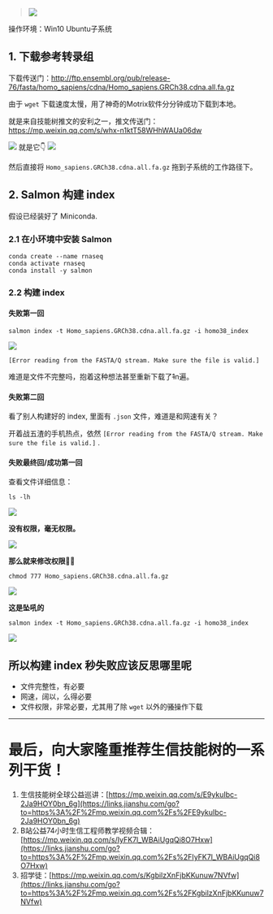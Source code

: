 > ![](https://upload-images.jianshu.io/upload_images/14383117-c1040d162d322529.png?imageMogr2/auto-orient/strip%7CimageView2/2/w/1240)

操作环境：Win10 Ubuntu子系统

## 1. 下载参考转录组

下载传送门：http://ftp.ensembl.org/pub/release-76/fasta/homo_sapiens/cdna/Homo_sapiens.GRCh38.cdna.all.fa.gz

由于 `wget` 下载速度太慢，用了神奇的Motrix软件分分钟成功下载到本地。

就是来自技能树推文的安利之一，推文传送门：https://mp.weixin.qq.com/s/whx-n1ktT58WHhWAUa06dw

![](https://upload-images.jianshu.io/upload_images/14383117-b67ec1b0a3793874.png?imageMogr2/auto-orient/strip%7CimageView2/2/w/1240)
就是它👇
![](https://upload-images.jianshu.io/upload_images/14383117-300ad6ed74558d62.png?imageMogr2/auto-orient/strip%7CimageView2/2/w/1240)

然后直接将 `Homo_sapiens.GRCh38.cdna.all.fa.gz` 拖到子系统的工作路径下。

## 2. Salmon 构建 index

假设已经装好了 Miniconda.

### 2.1 在小环境中安装 Salmon

```shell
conda create --name rnaseq
conda activate rnaseq
conda install -y salmon
```

### 2.2 构建 index

#### 失败第一回

```shell
salmon index -t Homo_sapiens.GRCh38.cdna.all.fa.gz -i homo38_index
```

![](https://upload-images.jianshu.io/upload_images/14383117-7d31c614aa59aadb.png?imageMogr2/auto-orient/strip%7CimageView2/2/w/1240)

`[Error reading from the FASTA/Q stream. Make sure the file is valid.]`

难道是文件不完整吗，抱着这种想法甚至重新下载了~~1~~n遍。

#### 失败第二回

看了别人构建好的 index, 里面有 `.json` 文件，难道是和网速有关？

开着战五渣的手机热点，依然 `[Error reading from the FASTA/Q stream. Make sure the file is valid.]` .

#### 失败最终回/成功第一回

查看文件详细信息：

```shell
ls -lh
```

![](https://upload-images.jianshu.io/upload_images/14383117-a58cd8800e9a0aea.png?imageMogr2/auto-orient/strip%7CimageView2/2/w/1240)

**没有权限，毫无权限。**

![](https://upload-images.jianshu.io/upload_images/14383117-f74e748fc7ee151b.jpg?imageMogr2/auto-orient/strip%7CimageView2/2/w/1240)

**那么就来修改权限🤦‍♂️**

```shell
chmod 777 Homo_sapiens.GRCh38.cdna.all.fa.gz
```

![](https://upload-images.jianshu.io/upload_images/14383117-e962d45a84b2293b.png?imageMogr2/auto-orient/strip%7CimageView2/2/w/1240)

**这是坠吼的**

```shell
salmon index -t Homo_sapiens.GRCh38.cdna.all.fa.gz -i homo38_index
```

![](https://upload-images.jianshu.io/upload_images/14383117-9741778f2c3a08a3.gif?imageMogr2/auto-orient/strip)

## 所以构建 index 秒失败应该反思哪里呢

- 文件完整性，有必要
- 网速，阔以，么得必要
- 文件权限，非常必要，尤其用了除 `wget` 以外的~~骚~~操作下载

---
# 最后，向大家隆重推荐生信技能树的一系列干货！

1.  生信技能树全球公益巡讲：[https://mp.weixin.qq.com/s/E9ykuIbc-2Ja9HOY0bn_6g](https://links.jianshu.com/go?to=https%3A%2F%2Fmp.weixin.qq.com%2Fs%2FE9ykuIbc-2Ja9HOY0bn_6g)
2.  B站公益74小时生信工程师教学视频合辑：[https://mp.weixin.qq.com/s/IyFK7l_WBAiUgqQi8O7Hxw](https://links.jianshu.com/go?to=https%3A%2F%2Fmp.weixin.qq.com%2Fs%2FIyFK7l_WBAiUgqQi8O7Hxw)
3.  招学徒：[https://mp.weixin.qq.com/s/KgbilzXnFjbKKunuw7NVfw](https://links.jianshu.com/go?to=https%3A%2F%2Fmp.weixin.qq.com%2Fs%2FKgbilzXnFjbKKunuw7NVfw)
